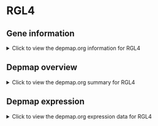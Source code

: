 <h1>RGL4</h1>

<h2>Gene information</h2>
<details>
  <summary>Click to view the depmap.org information for RGL4</summary>
  <iframe src="https://depmap.org/portal/gene/RGL4?tab=about" style="border:none;width:100%;height:800px"></iframe>
</details>

<h2>Depmap overview</h2>
<details>
  <summary>Click to view the depmap.org summary for RGL4</summary>
  <iframe src="https://depmap.org/portal/gene/RGL4?tab=overview" style="border:none;width:100%;height:800px"></iframe>
</details>

<h2>Depmap expression</h2>
<details>
  <summary>Click to view the depmap.org expression data for RGL4</summary>
  <iframe src="https://depmap.org/portal/gene/RGL4?tab=characterization" style="border:none;width:100%;height:800px"></iframe>
</details>


<!--
<h2>Reactome Pathway diagram</h2>
PNAME
-->


